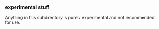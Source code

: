 
### experimental stuff

Anything in this subdirectory is purely experimental and not recommended for use. 
